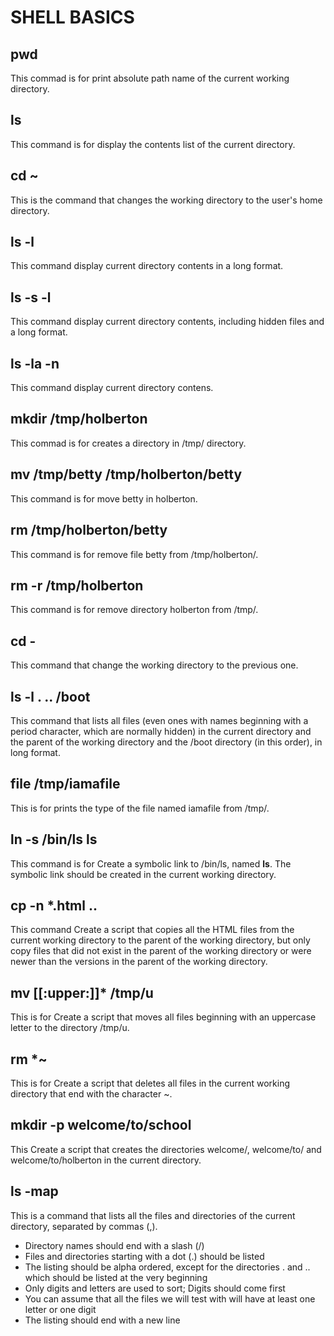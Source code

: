 # SHELL BASICS

## pwd

This commad is for print absolute path name of the current working directory.

## ls

This command is for display the contents list of the current directory.

## cd ~

This is the command that changes the working directory to the user's home directory.

## ls -l

This command display current directory contents in a long format.

## ls -s -l

This command display current directory contents, including hidden files and a long format.

## ls -la -n

This command display current directory contens.

## mkdir /tmp/holberton

This commad is for creates a directory in /tmp/ directory.

## mv /tmp/betty /tmp/holberton/betty

This command is for move betty in holberton.

## rm /tmp/holberton/betty

This command is for remove file betty from /tmp/holberton/.

## rm -r /tmp/holberton

This command is for remove directory holberton from /tmp/.

## cd - 

This command that change the working directory to the previous one.

## ls -l . .. /boot

This command that lists all files (even ones with names beginning with a period character, which are normally hidden) in the current directory and the parent of the working directory and the /boot directory (in this order), in long format.

## file /tmp/iamafile

This is for prints the type of the file named iamafile from /tmp/.

## ln -s /bin/ls __ls__

This command is for Create a symbolic link to /bin/ls, named __ls__. The symbolic link should be created in the current working directory.

## cp -n *.html ..

This command Create a script that copies all the HTML files from the current working directory to the parent of the working directory, but only copy files that did not exist in the parent of the working directory or were newer than the versions in the parent of the working directory.

## mv [[:upper:]]* /tmp/u

This is for Create a script that moves all files beginning with an uppercase letter to the directory /tmp/u.

## rm *~

This is for Create a script that deletes all files in the current working directory that end with the character ~.

## mkdir -p welcome/to/school

This Create a script that creates the directories welcome/, welcome/to/ and welcome/to/holberton in the current directory.

## ls -map

This is a command that lists all the files and directories of the current directory, separated by commas (,).

 - Directory names should end with a slash (/)
 - Files and directories starting with a dot (.) should be listed
 - The listing should be alpha ordered, except for the directories . and .. which should be listed at the very beginning
 - Only digits and letters are used to sort; Digits should come first
 - You can assume that all the files we will test with will have at least one letter or one digit
 - The listing should end with a new line
